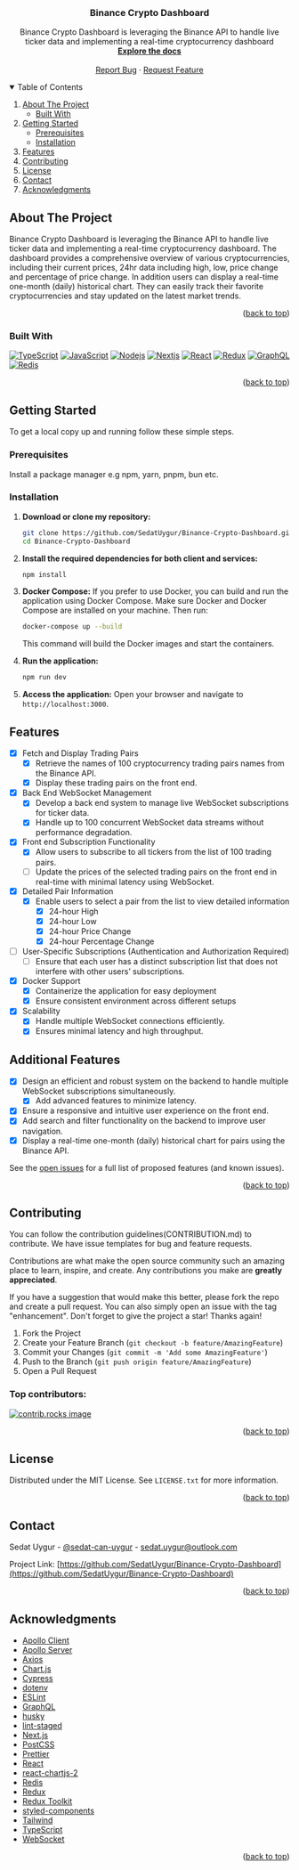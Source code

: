 <!-- Improved compatibility of back to top link: See: https://github.com/SedatUygur/Binance-Crypto-Dashboard/pull/73 -->

<a id="readme-top"></a>
<br />
<div align="center">
  <h3 align="center">Binance Crypto Dashboard</h3>

  <p align="center">
    Binance Crypto Dashboard is leveraging the Binance API to handle live ticker data and implementing a real-time cryptocurrency dashboard
    <br />
    <a href="https://github.com/SedatUygur/Binance-Crypto-Dashboard"><strong>Explore the docs</strong></a>
    <br />
    <br />
    <a href="https://github.com/SedatUygur/Binance-Crypto-Dashboard/issues/new?labels=bug&template=bug-report---.md">Report Bug</a>
    ·
    <a href="https://github.com/SedatUygur/Binance-Crypto-Dashboard/issues/new?labels=enhancement&template=feature-request---.md">Request Feature</a>
  </p>
</div>

<!-- TABLE OF CONTENTS -->
<details open>
  <summary>Table of Contents</summary>
  <ol>
    <li>
      <a href="#about-the-project">About The Project</a>
      <ul>
        <li><a href="#built-with">Built With</a></li>
      </ul>
    </li>
    <li>
      <a href="#getting-started">Getting Started</a>
      <ul>
        <li><a href="#prerequisites">Prerequisites</a></li>
        <li><a href="#installation">Installation</a></li>
      </ul>
    </li>
    <li><a href="#features">Features</a></li>
    <li><a href="#contributing">Contributing</a></li>
    <li><a href="#license">License</a></li>
    <li><a href="#contact">Contact</a></li>
    <li><a href="#acknowledgments">Acknowledgments</a></li>
  </ol>
</details>

<!-- ABOUT THE PROJECT -->

## About The Project

Binance Crypto Dashboard is leveraging the Binance API to handle live ticker data and implementing a real-time cryptocurrency dashboard. The dashboard provides a comprehensive overview of various cryptocurrencies, including their current prices, 24hr data including high, low, price change and percentage of price change. In addition users can display a real-time one-month (daily) historical chart. They can easily track their favorite cryptocurrencies and stay updated on the latest market trends.

<p align="right">(<a href="#readme-top">back to top</a>)</p>

### Built With

[![TypeScript][TypeScript-logo]][TypeScript]
[![JavaScript][JavaScript-logo]][JavaScript]
[![Nodejs][Nodejs-logo]][Nodejs]
[![Nextjs][Nextjs-logo]][Nextjs]
[![React][React-logo]][React]
[![Redux][Redux-logo]][Redux]
[![GraphQL][GraphQL-logo]][GraphQL]
[![Redis][Redis-logo]][Redis]

<p align="right">(<a href="#readme-top">back to top</a>)</p>

<!-- GETTING STARTED -->

## Getting Started

To get a local copy up and running follow these simple steps.

### Prerequisites

Install a package manager e.g npm, yarn, pnpm, bun etc.

### Installation

1. **Download or clone my repository:**
   ```sh
   git clone https://github.com/SedatUygur/Binance-Crypto-Dashboard.git
   cd Binance-Crypto-Dashboard
   ```
2. **Install the required dependencies for both client and services:**

   ```sh
   npm install
   ```

3. **Docker Compose:**
   If you prefer to use Docker, you can build and run the application using Docker Compose. Make sure Docker and Docker Compose are installed on your machine. Then run:
   ```bash
   docker-compose up --build
   ```
   This command will build the Docker images and start the containers.

4. **Run the application:**
   ```bash
   npm run dev
   ```

5. **Access the application:**
   Open your browser and navigate to `http://localhost:3000`.

<!-- FEATURES -->

## Features

- [x] Fetch and Display Trading Pairs
   - [x] Retrieve the names of 100 cryptocurrency trading pairs names from the Binance API.
   - [x] Display these trading pairs on the front end.
- [x] Back End WebSocket Management
   - [x] Develop a back end system to manage live WebSocket subscriptions for ticker data.
   - [x] Handle up to 100 concurrent WebSocket data streams without performance degradation.
- [x] Front end Subscription Functionality
   - [x] Allow users to subscribe to all tickers from the list of 100 trading pairs.
   - [ ] Update the prices of the selected trading pairs on the front end in real-time with minimal latency using WebSocket.
- [x] Detailed Pair Information
   - [x] Enable users to select a pair from the list to view detailed information
      - [x] 24-hour High
      - [x] 24-hour Low
      - [x] 24-hour Price Change
      - [x] 24-hour Percentage Change
- [ ] User-Specific Subscriptions (Authentication and Authorization Required)
   - [ ] Ensure that each user has a distinct subscription list that does not interfere with other users’ subscriptions.
- [x] Docker Support
   - [x] Containerize the application for easy deployment
   - [x] Ensure consistent environment across different setups
- [x] Scalability
   - [x] Handle multiple WebSocket connections efficiently.
   - [x] Ensures minimal latency and high throughput.

## Additional Features

- [x] Design an efficient and robust system on the backend to handle multiple WebSocket subscriptions simultaneously. 
   - [x] Add advanced features to minimize latency.
- [x] Ensure a responsive and intuitive user experience on the front end.
- [x] Add search and filter functionality on the backend to improve user navigation.
- [x] Display a real-time one-month (daily) historical chart for pairs using the Binance API.

See the [open issues](https://github.com/SedatUygur/Binance-Crypto-Dashboard/issues) for a full list of proposed features (and known issues).

<p align="right">(<a href="#readme-top">back to top</a>)</p>

<!-- CONTRIBUTING -->

## Contributing

You can follow the contribution guidelines(CONTRIBUTION.md) to contribute. We have issue templates for bug and feature requests.

Contributions are what make the open source community such an amazing place to learn, inspire, and create. Any contributions you make are **greatly appreciated**.

If you have a suggestion that would make this better, please fork the repo and create a pull request. You can also simply open an issue with the tag "enhancement".
Don't forget to give the project a star! Thanks again!

1. Fork the Project
2. Create your Feature Branch (`git checkout -b feature/AmazingFeature`)
3. Commit your Changes (`git commit -m 'Add some AmazingFeature'`)
4. Push to the Branch (`git push origin feature/AmazingFeature`)
5. Open a Pull Request

### Top contributors:

<a href="https://github.com/SedatUygur/Binance-Crypto-Dashboard/graphs/contributors">
  <img src="https://contrib.rocks/image?repo=SedatUygur/Binance-Crypto-Dashboard" alt="contrib.rocks image" />
</a>

<p align="right">(<a href="#readme-top">back to top</a>)</p>

<!-- LICENSE -->

## License

Distributed under the MIT License. See `LICENSE.txt` for more information.

<p align="right">(<a href="#readme-top">back to top</a>)</p>

<!-- CONTACT -->

## Contact

Sedat Uygur - [@sedat-can-uygur](https://www.linkedin.com/in/sedat-can-uygur) - sedat.uygur@outlook.com

Project Link: [https://github.com/SedatUygur/Binance-Crypto-Dashboard](https://github.com/SedatUygur/Binance-Crypto-Dashboard)

<p align="right">(<a href="#readme-top">back to top</a>)</p>

<!-- ACKNOWLEDGMENTS -->

## Acknowledgments

- [Apollo Client](https://www.apollographql.com/docs/react)
- [Apollo Server](https://github.com/apollographql/apollo-server)
- [Axios](https://axios-http.com/)
- [Chart.js](https://www.chartjs.org/)
- [Cypress](https://www.cypress.io/)
- [dotenv](https://dotenvx.com/)
- [ESLint](https://eslint.org/)
- [GraphQL](https://graphql.org/)
- [husky](https://github.com/typicode/husky)
- [lint-staged](https://github.com/lint-staged/lint-staged)
- [Next.js](https://nextjs.org/)
- [PostCSS](https://postcss.org/)
- [Prettier](https://prettier.io/)
- [React](https://react.dev/)
- [react-chartjs-2](https://react-chartjs-2.js.org/)
- [Redis](https://redis.io/)
- [Redux](https://redux.js.org/)
- [Redux Toolkit](https://redux-toolkit.js.org/)
- [styled-components](https://styled-components.com/)
- [Tailwind](https://tailwindcss.com/)
- [TypeScript](https://www.typescriptlang.org/)
- [WebSocket](https://github.com/websockets/ws)

<p align="right">(<a href="#readme-top">back to top</a>)</p>

<!-- MARKDOWN LINKS & IMAGES -->
<!-- https://www.markdownguide.org/basic-syntax/#reference-style-links -->

[contributors-shield]: https://img.shields.io/github/contributors/SedatUygur/Binance-Crypto-Dashboard.svg?style=for-the-badge
[contributors-url]: https://github.com/SedatUygur/Binance-Crypto-Dashboard/graphs/contributors
[forks-shield]: https://img.shields.io/github/forks/SedatUygur/Binance-Crypto-Dashboard.svg?style=for-the-badge
[forks-url]: https://github.com/SedatUygur/Binance-Crypto-Dashboard/network/members
[stars-shield]: https://img.shields.io/github/stars/SedatUygur/Binance-Crypto-Dashboard.svg?style=for-the-badge
[stars-url]: https://github.com/SedatUygur/Binance-Crypto-Dashboard/stargazers
[issues-shield]: https://img.shields.io/github/issues/SedatUygur/Binance-Crypto-Dashboard.svg?style=for-the-badge
[issues-url]: https://github.com/SedatUygur/Binance-Crypto-Dashboard/issues
[license-shield]: https://img.shields.io/github/license/SedatUygur/Binance-Crypto-Dashboard.svg?style=for-the-badge
[license-url]: https://github.com/SedatUygur/Binance-Crypto-Dashboard/blob/main/LICENSE.txt
[linkedin-shield]: https://img.shields.io/badge/-LinkedIn-black.svg?style=for-the-badge&logo=linkedin&colorB=555
[linkedin-url]: https://linkedin.com/in/sedat-can-uygur
[product-screenshot]: images/screenshot.png
[GraphQL-logo]: https://oopy.lazyrockets.com/api/v2/notion/image?src=https%3A%2F%2Fs3-us-west-2.amazonaws.com%2Fsecure.notion-static.com%2Fc52e614a-111a-4f0b-bb50-6c393b8b8afe%2FGQ.png&blockId=b2a86132-2bf7-430e-b216-158fd627ea99&width=256
[GraphQL]: https://graphql.org/
[JavaScript-logo]: https://static-00.iconduck.com/assets.00/javascript-icon-256x256-0ybhyms4.png
[JavaScript]: https://www.javascript.com/
[MUI-logo]: https://www.svgviewer.dev/static-svgs/14213/material-ui.svg
[MUI]: https://mui.com/
[Nextjs-logo]: https://gitlab.com/uploads/-/system/project/avatar/18080731/nextjs.png
[Nextjs]: https://nextjs.org/
[Nodejs-logo]: https://global.synologydownload.com/download/Package/img/Node.js_v16/16.20.2-2014/thumb_256.png
[Nodejs]: https://nodejs.org/en
[React-logo]: https://static-00.iconduck.com/assets.00/react-icon-256x256-2yyldh38.png
[React]: https://react.dev/
[Redis-logo]: https://images.crunchbase.com/image/upload/c_pad,h_256,w_256,f_auto,q_auto:eco,dpr_1/nnx4nbt0sh5uewamtkz0
[Redis]: https://redis.io/
[Redux-logo]: https://miro.medium.com/v2/resize:fit:256/1*uII4elorSUwsIA5m1j-o2w.png
[Redux]: https://redux.js.org/
[Tailwind-logo]: https://tailwindcss.com/_next/static/media/tailwindcss-logotype.a1069bda.svg
[Tailwind]: https://tailwindcss.com/
[TypeScript-logo]: https://ms-vscode.gallerycdn.vsassets.io/extensions/ms-vscode/vscode-typescript-next/5.8.20241203/1733271143236/Microsoft.VisualStudio.Services.Icons.Default
[TypeScript]: https://www.typescriptlang.org/
